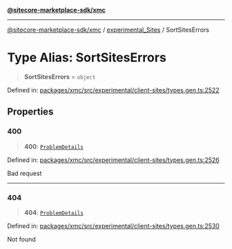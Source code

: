[**@sitecore-marketplace-sdk/xmc**](../../../../README.md)

***

[@sitecore-marketplace-sdk/xmc](../../../../README.md) / [experimental\_Sites](../README.md) / SortSitesErrors

# Type Alias: SortSitesErrors

> **SortSitesErrors** = `object`

Defined in: [packages/xmc/src/experimental/client-sites/types.gen.ts:2522](https://github.com/Sitecore/marketplace-sdk/blob/main/packages/xmc/src/experimental/client-sites/types.gen.ts#L2522)

## Properties

### 400

> **400**: [`ProblemDetails`](ProblemDetails.md)

Defined in: [packages/xmc/src/experimental/client-sites/types.gen.ts:2526](https://github.com/Sitecore/marketplace-sdk/blob/main/packages/xmc/src/experimental/client-sites/types.gen.ts#L2526)

Bad request

***

### 404

> **404**: [`ProblemDetails`](ProblemDetails.md)

Defined in: [packages/xmc/src/experimental/client-sites/types.gen.ts:2530](https://github.com/Sitecore/marketplace-sdk/blob/main/packages/xmc/src/experimental/client-sites/types.gen.ts#L2530)

Not found
